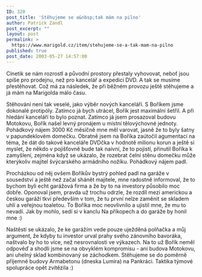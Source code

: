 ```yaml
---
ID: 320
post_title: 'Stěhujeme se a&nbsp;tak mám na pilno'
author: Patrick Zandl
post_excerpt: ""
layout: post
permalink: >
  https://www.marigold.cz/item/stehujeme-se-a-tak-mam-na-pilno
published: true
post_date: 2003-05-27 14:57:00
---
```

<P>Cinetik se nám rozrostl a původní prostory přestaly vyhovovat, neboť jsou spíše pro prodejnu, než pro kancelář a expedici DVD. A tak se musíme přestěhovat. Což má za následek, že při běžném provozu ještě stěhujeme a já mám na Marigolda málo času. </P>
<P>Stěhování není tak veselé, jako výběr nových kanceláří. S Boříkem jsme dokonalé protipóly. Zatímco já bych utrácel, Bořík jest maximální šetřil. A při hledání kanceláří to bylo poznat. Zatímco já jsem prosazoval budovu Motokovu, Bořík našel levný pronájem u místní tělovýchovné jednoty. Pohádkový nájem 3000 Kč měsíčně mne měl varovat, jasně že to byly šatny v papundeklovém domečku. Obratně jsem na Boříka zaútočil agumentací na téma, že dát do takové kanceláře DVDčka v hodnotě milionu korun a ještě si myslet, že někdo v pojišťovně bude tak naivní, že to pojistí, přinutil Boříka k zamyšlení, zejména když se ukázalo, že rozebrat čelní stěnu domečku může kterýkoliv majitel švýcarského armádního nožíku. Pohádkový nájem padl. </P>
<P>Procházkou od něj ovšem Boříkův bystrý pohled padl na garáže v sousedství a ještě než začal shánět majitele, mne radostně informoval, že to bychom byli echt garážová firma a že by to na investory působilo moc dobře. Oponoval jsem, pravda už trochu odrzle, že rozdíl mezi americkou a českou garáží tkví především v tom, že tu první nelze zaměnit se skladem uhlí a veřejnou toaletou. To Boříka moc neovlivnilo a ujistil mne, že mu to nevadí. Jak by mohlo, sedí si v kanclu Na příkopech a do garáže by honil mne :)</P>
<P>Naštěstí se ukázalo, že ke garážím vede pouze uježděná polňačka a můj argument, že kdyby tu investor urval prahy svého zánovního bavoráka, naštvalo by ho to více, než nesrovnalosti ve výkazech. Na to už Bořík neměl odpověď a shodli jsme se na obvyklém kompromisu - ani budova Motokovu, ani uhelný sklad kombinovaný se záchodkem. Stěhujeme se do poměrně příjemné budovy Armabetonu (dneska Lumira) na Pankráci. Taktika týmové spolupráce opět zvítězila :)</P>